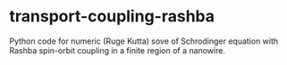 # transport-coupling-rashba

Python code for numeric (Ruge Kutta) sove of Schrodinger equation with Rashba spin-orbit coupling in a finite region of a nanowire.
